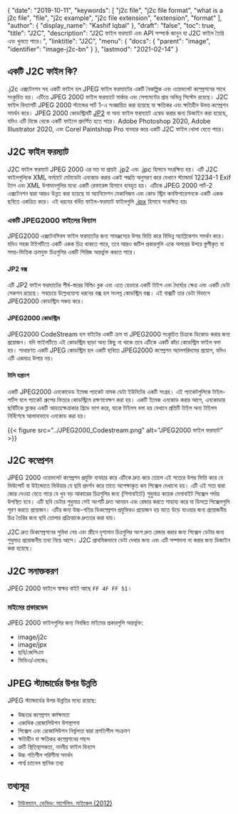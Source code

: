 {
  "date": "2019-10-11",
  "keywords": [
    "j2c file",
    "j2c file format",
    "what is a j2c file",
    "file",
    "j2c example",
    "j2c file extension",
    "extension",
    "format"
  ],
  "author": {
    "display_name": "Kashif Iqbal"
  },
  "draft": "false",
  "toc": true,
  "title": "J2C",
  "description": "J2C ফাইল ফরম্যাট এবং API সম্পর্কে জানুন যা J2C ফাইল তৈরি এবং খুলতে পারে।",
  "linktitle": "J2C",
  "menu": {
    "docs": {
      "parent": "image",
      "identifier": "image-j2c-bn"
    }
  },
  "lastmod": "2021-02-14"
}

## একটি J2C ফাইল কি?

.j2c এক্সটেনশন সহ একটি ফাইল হল JPEG ফাইল ফরম্যাটের একটি বৈকল্পিক এবং ওয়েভলেট কম্প্রেশনের সাথে সংকুচিত হয়। এটিতে JPEG 2000 ফাইল ফরম্যাটে মার্কার এবং সেগমেন্টের প্রায় অভিন্ন সিস্টেম রয়েছে। J2C ফাইল বিন্যাসটি JPEG 2000 স্ট্যান্ডের পার্ট 1-এ সংজ্ঞায়িত করা হয়েছে যা ক্ষতিকর এবং ক্ষতিহীন উভয় কম্প্রেশন সমর্থন করে। JPEG 2000 কোডস্ট্রিমটি [JP2](/image/jp2/) বা অন্য ফাইল ফরম্যাটে এম্বেড করার জন্য ডিজাইন করা হয়েছে, যদিও এটি নিজে থেকে একটি ফাইলে প্রদর্শিত হতে পারে। Adobe Photoshop 2020, Adobe Illustrator 2020, এবং Corel Paintshop Pro ব্যবহার করে একটি J2C ফাইল খোলা যেতে পারে।

## J2C ফাইল ফরম্যাট

J2C ফাইল ফরম্যাট JPEG 2000 এর মত যা প্রায়ই .jp2 এবং .jpc হিসাবে সংরক্ষিত হয়। এটি J2C ফাইলগুলিকে XML ফর্ম্যাটে মেটাডেটা এনকোড করার একই পদ্ধতি অনুসরণ করে যেখানে স্ট্যান্ডার্ড 12234-1 Exif ট্যাগ এবং XML উপাদানগুলির মধ্যে একটি রেফারেন্স হিসাবে ব্যবহৃত হয়। এটিকে JPEG 2000 পার্ট-2 এক্সটেনশন দ্বারা আরও উন্নত করা হয়েছে যা অ্যানিমেশন মেকানিজম এবং কোড স্ট্রিম কনফিগারেশনকে একটি একক ছবিতে একত্রিত করে। এই ধরনের বর্ধিত ফাইল-ফরম্যাট ফাইলগুলি [.jpx](/image/jpx/) হিসাবে সংরক্ষিত হয়৷

### একটি JPEG2000 ফাইলের বিন্যাস

JPEG2000 এক্সটেনসিবল ফাইল ফরম্যাটের জন্য সামঞ্জস্যের উপর ভিত্তি করে বিভিন্ন অ্যাপ্লিকেশন সমর্থন করে। যদিও সহজ টাইপটিতে একটি একক চিত্র থাকতে পারে, তবে আরও জটিল প্রকারগুলি একে অপরের উপরে স্তুপীকৃত বা সময়-ভিত্তিক ক্রমযুক্ত চিত্রগুলির একটি সিরিজ অন্তর্ভুক্ত করতে পারে।

#### JP2 বক্স
এটি JP2 ফাইল ফরম্যাটের শীর্ষ-স্তরের বিল্ডিং ব্লক এবং এতে হেডারে একটি টাইপ এবং দৈর্ঘ্যের ক্ষেত্র এবং একটি ডেটা সেকশন রয়েছে। সবচেয়ে উল্লেখযোগ্য ধরনের বক্স হল সংলগ্ন কোডস্ট্রিম বক্স। এই বাক্সটি তার ডেটা বিভাগে JPEG2000 কোডস্ট্রিম সঞ্চয় করে।

#### JPEG2000 কোডস্ট্রিম

JPEG2000 CodeStream হল বাইটের একটি ক্রম যা JPEG2000 সংকুচিত চিত্রকে ডিকোড করার জন্য প্রয়োজন। যদি ফাইলটিতে এই কোডস্ট্রিম ছাড়া অন্য কিছু না থাকে তবে এটিকে একটি কাঁচা কোডস্ট্রিম ফাইল বলা হয়। সাধারণত একটি JPEG কোডস্ট্রিম হল একটি ছবিতে JPEG2000 কম্প্রেশন অ্যালগরিদমের প্রয়োগ, যদিও এটি একমাত্র উপায় নয়।

#### টালি যন্ত্রাংশ ####

একটি JPEG2000 এনকোডেড ইমেজ প্যাকেট নামক ডেটা ইউনিটের একটি সংগ্রহ। এই প্যাকেটগুলিকে টাইল-পার্টস বলে প্যাকেট গ্রুপের ভিতরে কোডস্ট্রিমে রক্ষণাবেক্ষণ করা হয়। একটি ইমেজ এনকোড করার আগে, এনকোডার ছবিটিকে ব্লকের একটি আয়তক্ষেত্রাকার গ্রিডে ভাগ করে, যাকে টাইলস বলা হয় যেখানে প্রতিটি টাইল অন্য টাইলস নির্বিশেষে আলাদাভাবে এনকোড করা হয়।

{{< figure src="../JPEG2000_Codestream.png" alt="JPEG2000 ফাইল ফরম্যাট" >}}

## J2C কম্প্রেশন
JPEG 2000 ওয়েভলেট কম্প্রেশন প্রযুক্তি ব্যবহার করে এটিকে দ্রুত করে তোলে এই সত্যের উপর ভিত্তি করে যে ভিউপোর্ট বা উইন্ডোতে ভিউয়ার যে ছবি প্রদর্শন করে তাতে অপেক্ষাকৃত কম পিক্সেল দেখানো হয়। এটি এই সত্য দ্বারা জোর দেওয়া যেতে পারে যে খুব বড় আকারের চিত্রগুলির জন্য (গিগাবাইটে) শুধুমাত্র কয়েক মেগাবাইট পিক্সেল পর্দায় উপস্থিত হবে। এটি ছবি ডেটার শুধুমাত্র সেই অংশটি দ্রুত আনয়ন এবং রেন্ডার করতে সাহায্য করে যা ডিসপ্লে পিক্সেলগুলি পূরণ করতে প্রয়োজন। এটির জন্য উচ্চ-গতির ডিকম্প্রেশন প্রযুক্তিরও প্রয়োজন হয় যাতে উড়ে যাওয়ার জন্য প্রয়োজনীয় চিত্র তৈরির জন্য ছবি তোলার প্রক্রিয়াকে দ্রুততর করা যায়।

J2C দ্রুত ডিকম্প্রেশনের সুবিধা নেয় এবং স্ক্রীনে দৃশ্যমান চিত্রগুলির অংশ দ্রুত রেন্ডার করার জন্য পিক্সেল ডেটার জন্য শুধুমাত্র প্রয়োজনীয় তথ্য নিয়ে আসে। J2C প্রাথমিকভাবে ডেটা দেখার জন্য এবং এটি সম্পাদনা না করার জন্য ডিজাইন করা হয়েছে।

## J2C সনাক্তকরণ
JPEG 2000 ফাইলে স্বাক্ষর বাইট আছে `FF 4F FF 51`।

### মাইমের প্রকারভেদ
JPEG 2000 ফাইলগুলির জন্য নিবন্ধিত মাইমের প্রকারগুলি অন্তর্ভুক্ত:
  * image/j2c
  * image/jpx
  * ছবি/জেপিএম
  * ভিডিও/এমজে২

## JPEG স্ট্যান্ডার্ডের উপর উন্নতি
JPEG স্ট্যান্ডার্ডের উপর উন্নতির মধ্যে রয়েছে:
  * উচ্চতর কম্প্রেশন কর্মক্ষমতা
  * একাধিক রেজোলিউশন উপস্থাপনা
  * পিক্সেল এবং রেজোলিউশন নির্ভুলতা দ্বারা প্রগতিশীল সংক্রমণ
  * ক্ষতিহীন বা ক্ষতিকর কম্প্রেশনের পছন্দ
  * ত্রুটি স্থিতিস্থাপকতা, নমনীয় ফাইল বিন্যাস
  * উচ্চ গতিশীল পরিসীমা সমর্থন
  * পার্শ্ব চ্যানেল স্থানিক তথ্য

## তথ্যসূত্র ##
  * [টাউবম্যান, ডেভিড; মার্সেলিন, মাইকেল (2012)](https://books.google.com/books?id=y7HeBwAAQBAJ&pg=PA402)

